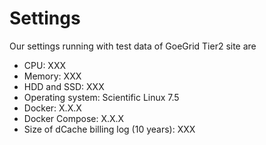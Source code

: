 # Settings

Our settings running with test data of GoeGrid Tier2 site are 

* CPU: XXX
* Memory: XXX
* HDD and SSD: XXX
* Operating system: Scientific Linux 7.5
* Docker: X.X.X
* Docker Compose: X.X.X
* Size of dCache billing log (10 years): XXX

